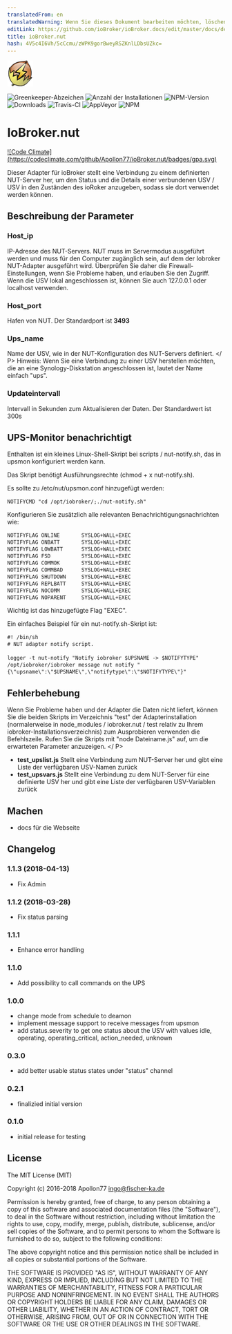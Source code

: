 ```yaml
---
translatedFrom: en
translatedWarning: Wenn Sie dieses Dokument bearbeiten möchten, löschen Sie bitte das Feld "translationsFrom". Andernfalls wird dieses Dokument automatisch erneut übersetzt
editLink: https://github.com/ioBroker/ioBroker.docs/edit/master/docs/de/adapterref/iobroker.nut/README.md
title: ioBroker.nut
hash: 4V5c4I6Vh/5cCcmu/zWPK9gorBweyRSZKnlLDbsUZkc=
---
```

![Logo](../../../en/adapterref/iobroker.nut/admin/nut.png)

![Greenkeeper-Abzeichen](https://badges.greenkeeper.io/Apollon77/ioBroker.nut.svg)
![Anzahl der Installationen](http://iobroker.live/badges/nut-stable.svg)
![NPM-Version](http://img.shields.io/npm/v/iobroker.nut.svg)
![Downloads](https://img.shields.io/npm/dm/iobroker.nut.svg)
![Travis-CI](http://img.shields.io/travis/Apollon77/ioBroker.nut/master.svg)
![AppVeyor](https://ci.appveyor.com/api/projects/status/github/Apollon77/ioBroker.nut?branch=master&svg=true)
![NPM](https://nodei.co/npm/iobroker.nut.png?downloads=true)

# IoBroker.nut
[![Code Climate] (https://codeclimate.com/github/Apollon77/ioBroker.nut/badges/gpa.svg)](https://codeclimate.com/github/Apollon77/ioBroker.nut)

Dieser Adapter für ioBroker stellt eine Verbindung zu einem definierten NUT-Server her, um den Status und die Details einer verbundenen USV / USV in den Zuständen des ioRoker anzugeben, sodass sie dort verwendet werden können.

## Beschreibung der Parameter
### Host_ip
IP-Adresse des NUT-Servers. NUT muss im Servermodus ausgeführt werden und muss für den Computer zugänglich sein, auf dem der Iobroker NUT-Adapter ausgeführt wird. Überprüfen Sie daher die Firewall-Einstellungen, wenn Sie Probleme haben, und erlauben Sie den Zugriff. Wenn die USV lokal angeschlossen ist, können Sie auch 127.0.0.1 oder localhost verwenden.

### Host_port
Hafen von NUT. Der Standardport ist <b>3493</b>

### Ups_name
Name der USV, wie in der NUT-Konfiguration des NUT-Servers definiert. </ P> Hinweis: Wenn Sie eine Verbindung zu einer USV herstellen möchten, die an eine Synology-Diskstation angeschlossen ist, lautet der Name einfach "ups".

### Updateintervall
Intervall in Sekunden zum Aktualisieren der Daten. Der Standardwert ist 300s

## UPS-Monitor benachrichtigt
Enthalten ist ein kleines Linux-Shell-Skript bei scripts / nut-notify.sh, das in upsmon konfiguriert werden kann.

Das Skript benötigt Ausführungsrechte (chmod + x nut-notify.sh).

Es sollte zu /etc/nut/upsmon.conf hinzugefügt werden:

```
NOTIFYCMD "cd /opt/iobroker/;./nut-notify.sh"
```

Konfigurieren Sie zusätzlich alle relevanten Benachrichtigungsnachrichten wie:

```
NOTIFYFLAG ONLINE       SYSLOG+WALL+EXEC
NOTIFYFLAG ONBATT       SYSLOG+WALL+EXEC
NOTIFYFLAG LOWBATT      SYSLOG+WALL+EXEC
NOTIFYFLAG FSD          SYSLOG+WALL+EXEC
NOTIFYFLAG COMMOK       SYSLOG+WALL+EXEC
NOTIFYFLAG COMMBAD      SYSLOG+WALL+EXEC
NOTIFYFLAG SHUTDOWN     SYSLOG+WALL+EXEC
NOTIFYFLAG REPLBATT     SYSLOG+WALL+EXEC
NOTIFYFLAG NOCOMM       SYSLOG+WALL+EXEC
NOTIFYFLAG NOPARENT     SYSLOG+WALL+EXEC
```

Wichtig ist das hinzugefügte Flag "EXEC".

Ein einfaches Beispiel für ein nut-notify.sh-Skript ist:

```
#! /bin/sh
# NUT adapter notify script.

logger -t nut-notify "Notify iobroker $UPSNAME -> $NOTIFYTYPE"
/opt/iobroker/iobroker message nut notify "{\"upsname\":\"$UPSNAME\",\"notifytype\":\"$NOTIFYTYPE\"}"

```

## Fehlerbehebung
Wenn Sie Probleme haben und der Adapter die Daten nicht liefert, können Sie die beiden Skripts im Verzeichnis "test" der Adapterinstallation (normalerweise in node_modules / iobroker.nut / test relativ zu Ihrem iobroker-Installationsverzeichnis) zum Ausprobieren verwenden die Befehlszeile. Rufen Sie die Skripts mit "node Dateiname.js" auf, um die erwarteten Parameter anzuzeigen. </ P>

* **test_upslist.js** Stellt eine Verbindung zum NUT-Server her und gibt eine Liste der verfügbaren USV-Namen zurück
* **test_upsvars.js** Stellt eine Verbindung zu dem NUT-Server für eine definierte USV her und gibt eine Liste der verfügbaren USV-Variablen zurück

## Machen
* docs für die Webseite

## Changelog

### 1.1.3 (2018-04-13)
* Fix Admin

### 1.1.2 (2018-03-28)
* Fix status parsing

### 1.1.1
* Enhance error handling

### 1.1.0
* Add possibility to call commands on the UPS

### 1.0.0
* change mode from schedule to deamon
* implement message support to receive messages from upsmon
* add status.severity to get one status about the USV with values idle, operating, operating_critical, action_needed, unknown

### 0.3.0
* add better usable status states under "status" channel

### 0.2.1
* finalizied initial version

### 0.1.0
* initial release for testing

## License

The MIT License (MIT)

Copyright (c) 2016-2018 Apollon77 <ingo@fischer-ka.de>

Permission is hereby granted, free of charge, to any person obtaining a copy
of this software and associated documentation files (the "Software"), to deal
in the Software without restriction, including without limitation the rights
to use, copy, modify, merge, publish, distribute, sublicense, and/or sell
copies of the Software, and to permit persons to whom the Software is
furnished to do so, subject to the following conditions:

The above copyright notice and this permission notice shall be included in all
copies or substantial portions of the Software.

THE SOFTWARE IS PROVIDED "AS IS", WITHOUT WARRANTY OF ANY KIND, EXPRESS OR
IMPLIED, INCLUDING BUT NOT LIMITED TO THE WARRANTIES OF MERCHANTABILITY,
FITNESS FOR A PARTICULAR PURPOSE AND NONINFRINGEMENT. IN NO EVENT SHALL THE
AUTHORS OR COPYRIGHT HOLDERS BE LIABLE FOR ANY CLAIM, DAMAGES OR OTHER
LIABILITY, WHETHER IN AN ACTION OF CONTRACT, TORT OR OTHERWISE, ARISING FROM,
OUT OF OR IN CONNECTION WITH THE SOFTWARE OR THE USE OR OTHER DEALINGS IN THE
SOFTWARE.